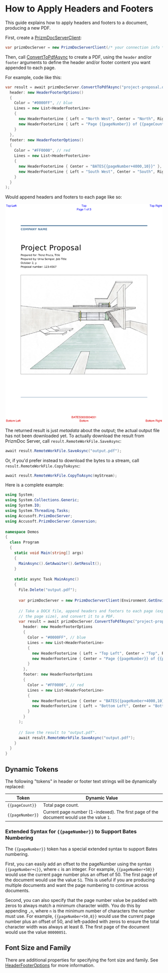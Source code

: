 # How to Apply Headers and Footers

This guide explains how to apply headers and footers to a document, producing a
new PDF.

First, create a [PrizmDocServerClient]:

```csharp
var prizmDocServer = new PrizmDocServerClient(/* your connection info */);
```

Then, call [ConvertToPdfAsync] to create a PDF, using the `header` and/or
`footer` arguments to define the header and/or footer content you want appended
to each page.

For example, code like this:

```csharp
var result = await prizmDocServer.ConvertToPdfAsync("project-proposal.docx",
  header: new HeaderFooterOptions()
  {
    Color = "#0000FF", // blue
    Lines = new List<HeaderFooterLine>
    {
      new HeaderFooterLine { Left = "North West", Center = "North", Right = "North East" },
      new HeaderFooterLine { Left = "Page {{pageNumber}} of {{pageCount}}" },
    }
  },
  footer: new HeaderFooterOptions()
  {
    Color = "#FF0000", // red
    Lines = new List<HeaderFooterLine>
    {
      new HeaderFooterLine { Center = "BATES{{pageNumber+4000,10}}" },
      new HeaderFooterLine { Left = "South West", Center = "South", Right = "South East" },
    }
  }
);
```

Would append headers and footers to each page like so:

<img class="sample-document-page" src="../images/example-headers-and-footers.png" />

The returned result is just _metadata_ about the output; the actual output file
has not been downloaded yet. To actually download the result from PrizmDoc
Server, call `result.RemoteWorkFile.SaveAsync`:

```csharp
await result.RemoteWorkFile.SaveAsync("output.pdf");
```

Or, if you'd prefer instead to download the bytes to a stream, call
`result.RemoteWorkFile.CopyToAsync`:

```csharp
await result.RemoteWorkFile.CopyToAsync(myStream);
```

Here is a complete example:

```csharp
using System;
using System.Collections.Generic;
using System.IO;
using System.Threading.Tasks;
using Accusoft.PrizmDocServer;
using Accusoft.PrizmDocServer.Conversion;

namespace Demos
{
  class Program
  {
    static void Main(string[] args)
    {
      MainAsync().GetAwaiter().GetResult();
    }

    static async Task MainAsync()
    {
      File.Delete("output.pdf");

      var prizmDocServer = new PrizmDocServerClient(Environment.GetEnvironmentVariable("BASE_URL"), Environment.GetEnvironmentVariable("API_KEY"));

      // Take a DOCX file, append headers and footers to each page (expanding
      // the page size), and convert it to a PDF.
      var result = await prizmDocServer.ConvertToPdfAsync("project-proposal.docx",
        header: new HeaderFooterOptions
        {
          Color = "#0000FF", // blue
          Lines = new List<HeaderFooterLine>
          {
            new HeaderFooterLine { Left = "Top Left", Center = "Top", Right = "Top Right" },
            new HeaderFooterLine { Center = "Page {{pageNumber}} of {{pageCount}}" },
          }
        },
        footer: new HeaderFooterOptions
        {
          Color = "#FF0000", // red
          Lines = new List<HeaderFooterLine>
          {
            new HeaderFooterLine { Center = "BATES{{pageNumber+4000,10}}" },
            new HeaderFooterLine { Left = "Bottom Left", Center = "Bottom", Right = "Bottom Right" },
          }
        }
      );

      // Save the result to "output.pdf".
      await result.RemoteWorkFile.SaveAsync("output.pdf");
    }
  }
}
```

## Dynamic Tokens

The following "tokens" in header or footer text strings will be dynamically replaced:

Token | Dynamic Value
------|--------------
`{{pageCount}}` | Total page count.
`{{pageNumber}}` | Current page number (1-indexed). The first page of the document would use the value `1`.

### Extended Syntax for `{{pageNumber}}` to Support Bates Numbering

The `{{pageNumber}}` token has a special extended syntax to support Bates
numbering.

First, you can easily add an offset to the pageNumber using the syntax
`{{pageNumber+c}}`, where `c` is an integer. For example, `{{pageNumber+50}}`
would use the current page number plus an offset of 50. The first page of the
document would use the value `51`. This is useful if you are producing multiple
documents and want the page numbering to continue across documents.

Second, you can also specify that the page number value be padded with zeros to
always match a minimum character width. You do this by appending `,n`, where `n`
is the minimum number of characters the number must use. For example,
`{{pageNumber+50,8}}` would use the current page number plus an offset of 50,
and left-padded with zeros to ensure the total character width was always at
least 8. The first page of the document would use the value `00000051`.

## Font Size and Family

There are additional properties for specifying the font size and family. See
[HeaderFooterOptions] for more information.

[PrizmDocServerClient]: xref:Accusoft.PrizmDocServer.PrizmDocServerClient
[HeaderFooterOptions]: xref:Accusoft.PrizmDocServer.Conversion.HeaderFooterOptions
[ConvertToPdfAsync]: xref:Accusoft.PrizmDocServer.PrizmDocServerClient.ConvertToPdfAsync(System.String,Accusoft.PrizmDocServer.Conversion.HeaderFooterOptions,Accusoft.PrizmDocServer.Conversion.HeaderFooterOptions)
